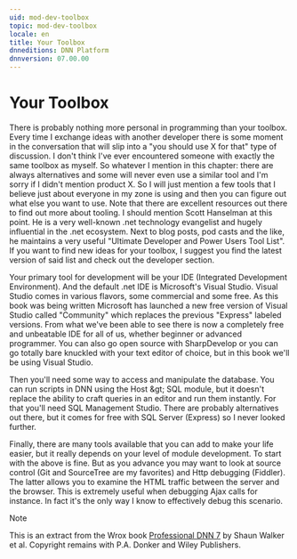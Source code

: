 ```yaml
---
uid: mod-dev-toolbox
topic: mod-dev-toolbox
locale: en
title: Your Toolbox
dnneditions: DNN Platform
dnnversion: 07.00.00
---
```


# Your Toolbox

There is probably nothing more personal in programming than your toolbox. Every time I exchange ideas with another developer there is some moment in the conversation that will slip into a &quot;you should use X for that&quot; type of discussion. I don&#39;t think I&#39;ve ever encountered someone with exactly the same toolbox as myself. So whatever I mention in this chapter: there are always alternatives and some will never even use a similar tool and I&#39;m sorry if I didn&#39;t mention product X. So I will just mention a few tools that I believe just about everyone in my zone is using and then you can figure out what else you want to use. Note that there are excellent resources out there to find out more about tooling. I should mention Scott Hanselman at this point. He is a very well-known .net technology evangelist and hugely influential in the .net ecosystem. Next to blog posts, pod casts and the like, he maintains a very useful &quot;Ultimate Developer and Power Users Tool List&quot;. If you want to find new ideas for your toolbox, I suggest you find the latest version of said list and check out the developer section.

Your primary tool for development will be your IDE (Integrated Development Environment). And the default .net IDE is Microsoft&#39;s Visual Studio. Visual Studio comes in various flavors, some commercial and some free. As this book was being written Microsoft has launched a new free version of Visual Studio called &quot;Community&quot; which replaces the previous &quot;Express&quot; labeled versions. From what we&#39;ve been able to see there is now a completely free and unbeatable IDE for all of us, whether beginner or advanced programmer. You can also go open source with SharpDevelop or you can go totally bare knuckled with your text editor of choice, but in this book we&#39;ll be using Visual Studio.

Then you&#39;ll need some way to access and manipulate the database. You can run scripts in DNN using the Host \&gt; SQL module, but it doesn&#39;t replace the ability to craft queries in an editor and run them instantly. For that you&#39;ll need SQL Management Studio. There are probably alternatives out there, but it comes for free with SQL Server (Express) so I never looked further.

Finally, there are many tools available that you can add to make your life easier, but it really depends on your level of module development. To start with the above is fine. But as you advance you may want to look at source control (Git and SourceTree are my favorites) and Http debugging (Fiddler). The latter allows you to examine the HTML traffic between the server and the browser. This is extremely useful when debugging Ajax calls for instance. In fact it&#39;s the only way I know to effectively debug this scenario.

> [!Note]
> This is an extract from the Wrox book  [Professional DNN 7](https://www.amazon.com/Professional-DNN7-Open-Source-Platform/dp/111885084X) by Shaun Walker et al. Copyright remains with P.A. Donker and Wiley Publishers.
